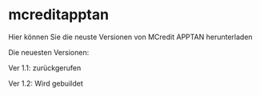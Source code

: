 # mcreditapptan

Hier können Sie die neuste Versionen von MCredit APPTAN herunterladen

Die neuesten Versionen:

Ver 1.1: zurückgerufen

Ver 1.2: Wird gebuildet
